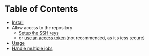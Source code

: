 # Table of Contents

* [Install](install.md)
* Allow access to the repository
  * [Setup the SSH keys](github-deploy-keys.md)
  * or [use an access token](github-access-token.md)
    (not recommended, as it's less secure)
* [Usage](usage.md)
* [Handle multiple jobs](handle-multiple-jobs.md)
